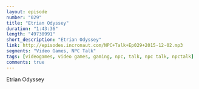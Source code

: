 ```yaml
---
layout: episode
number: "029"
title: "Etrian Odyssey"
duration: "1:43:36"
length: "49730991"
short_description: "Etrian Odyssey"
link: http://episodes.incronaut.com/NPC+Talk+Ep029+2015-12-02.mp3
segments: "Video Games, NPC Talk"
tags: [videogames, video games, gaming, npc, talk, npc talk, npctalk]
comments: true
---
```


Etrian Odyssey
